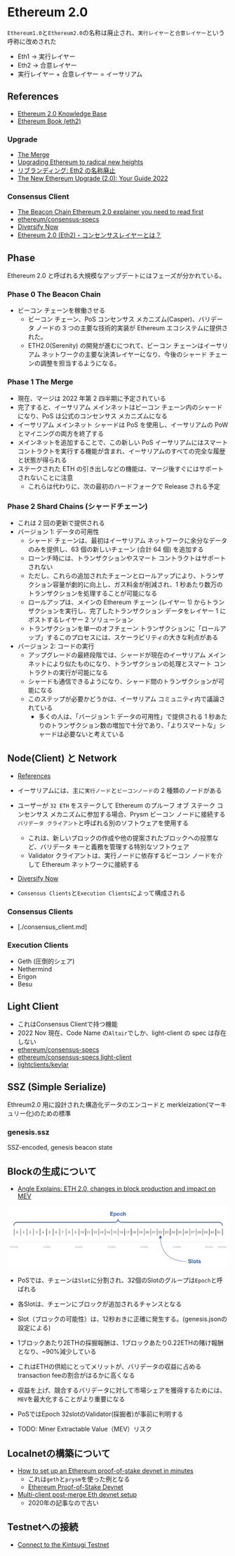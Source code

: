 # Ethereum 2.0

`Ethereum1.0`と`Ethereum2.0`の名称は廃止され、`実行レイヤー`と`合意レイヤー`という呼称に改めされた

- Eth1 -> 実行レイヤー
- Eth2 -> 合意レイヤー
- 実行レイヤー + 合意レイヤー = イーサリアム

## References
- [Ethereum 2.0 Knowledge Base](https://kb.beaconcha.in/)
- [Ethereum Book (eth2)](https://eth2.incessant.ink/book/00__introduction/00__foreword.html)

### Upgrade
- [The Merge](https://ethereum.org/en/upgrades/merge/)
- [Upgrading Ethereum to radical new heights](https://ethereum.org/en/upgrades/)
- [リブランディング: Eth2 の名称廃止](https://blog.ethereum.org/ja/2022/01/24/the-great-eth2-renaming)
- [The New Ethereum Upgrade (2.0): Your Guide 2022](https://www.alchemy.com/overviews/ethereum-2-0-your-guide-for-2022)

### Consensus Client
- [The Beacon Chain Ethereum 2.0 explainer you need to read first](https://ethos.dev/beacon-chain)
- [ethereum/consensus-specs](https://github.com/ethereum/consensus-specs/tree/dev/specs/altair/light-client)
- [Diversify Now](https://clientdiversity.org/)
- [Ethereum 2.0 (Eth2)・コンセンサスレイヤーとは？](https://pontem.network/posts/ethereum-2-0-eth2-konsensasureiyatoha)

## Phase

Ethereum 2.0 と呼ばれる大規模なアップデートにはフェーズが分かれている。

### Phase 0 The Beacon Chain

- ビーコン チェーンを稼働させる
  - ビーコン チェーン、PoS コンセンサス メカニズム(Casper)、バリデータ ノードの 3 つの主要な技術的実装が Ethereum エコシステムに提供された。
  - ETH2.0(Serenity) の開発が進むにつれて、ビーコン チェーンはイーサリアム ネットワークの主要な決済レイヤーになり、今後のシャード チェーンの調整を担当するようになる。

### Phase 1 The Merge

- 現在、マージは 2022 年第 2 四半期に予定されている
- 完了すると、イーサリアム メインネットはビーコン チェーン内のシャードになり、PoS は公式のコンセンサス メカニズムになる
- イーサリアム メインネット シャードは PoS を使用し、イーサリアムの PoW とマイニングの両方を終了する
- メインネットを追加することで、この新しい PoS イーサリアムにはスマート コントラクトを実行する機能が含まれ、イーサリアムのすべての完全な履歴と状態が得られる
- ステークされた ETH の引き出しなどの機能は、マージ後すぐにはサポートされないことに注意
  - これらは代わりに、次の最初のハードフォークで Release される予定

### Phase 2 Shard Chains (シャードチェーン)

- これは 2 回の更新で提供される
- バージョン 1: データの可用性
  - シャード チェーンは、最初はイーサリアム ネットワークに余分なデータのみを提供し、63 個の新しいチェーン (合計 64 個) を追加する
  - ローンチ時には、トランザクションやスマート コントラクトはサポートされない
  - ただし、これらの追加されたチェーンとロールアップにより、トランザクション容量が劇的に向上し、ガス料金が削減され、1 秒あたり数万のトランザクションを処理することが可能になる
  - ロールアップは、メインの Ethereum チェーン (レイヤー 1) からトランザクションを実行し、完了したトランザクション データをレイヤー 1 にポストするレイヤー 2 ソリューション
  - トランザクションを単一のオフチェーン トランザクションに「ロールアップ」するこのプロセスには、スケーラビリティの大きな利点がある
- バージョン 2: コードの実行
  - アップグレードの最終段階では、シャードが現在のイーサリアム メインネットにより似たものになり、トランザクションの処理とスマート コントラクトの実行が可能になる
  - シャードも通信できるようになり、シャード間のトランザクションが可能になる
  - このステップが必要かどうかは、イーサリアム コミュニティ内で議論されている
    - 多くの人は、「バージョン 1: データの可用性」で提供される 1 秒あたりのトランザクション数の増加で十分であり、「よりスマートな」シャードは必要ないと考えている

## Node(Client) と Network

- [References](https://docs.prylabs.network/docs/concepts/nodes-networks)

- イーサリアムには、主に`実行ノード`と`ビーコンノード`の 2 種類のノードがある
- ユーザーが `32 ETH` をステークして Ethereum のプルーフ オブ ステーク コンセンサス メカニズムに参加する場合、Prysm ビーコン ノードに接続する`バリデータ クライアント`と呼ばれる別のソフトウェアを使用する
  - これは、新しいブロックの作成や他の提案されたブロックへの投票など、バリデータ キーと義務を管理する特別なソフトウェア
  - Validator クライアントは、実行ノードに依存するビーコン ノードを介して Ethereum ネットワークに接続する

- [Diversify Now](https://clientdiversity.org/)
- `Consensus Clients`と`Execution Clients`によって構成される

### Consensus Clients
- [./consensus_client.md]

### Execution Clients

- Geth (圧倒的シェア)
- Nethermind
- Erigon
- Besu


## Light Client
- これはConsensus Clientで持つ機能
- 2022 Nov 現在、Code Name の`Altair`でしか、light-client の spec は存在しない
- [ethereum/consensus-specs](https://github.com/ethereum/consensus-specs/)
- [ethereum/consensus-specs light-client](https://github.com/ethereum/consensus-specs/tree/dev/specs/altair/light-client)
- [lightclients/kevlar](https://github.com/lightclients/kevlar)

## SSZ (Simple Serialize)

Ethreum2.0 用に設計された構造化データのエンコードと merkleization(マーキュリー化)のための標準

### genesis.ssz

SSZ-encoded, genesis beacon state

## Blockの生成について
- [Angle Explains: ETH 2.0, changes in block production and impact on MEV](https://blog.angle.money/angle-explains-eth-2-0-changes-in-block-production-and-impact-on-mev-f9c6f353c6bd)

![eth2 epoch slot](https://raw.githubusercontent.com/hiromaily/documents/main/images/eth2_epoch_slot.webp "eth2 epoch slot")

- PoSでは、チェーンは`Slot`に分割され、32個のSlotのグループは`Epoch`と呼ばれる
- 各Slotは、チェーンにブロックが追加されるチャンスとなる
- Slot（ブロックの可能性）は、12秒おきに正確に発生する。(genesis.jsonの設定による)
- 1ブロックあたり2ETHの採掘報酬は、1ブロックあたり0.22ETHの賭け報酬となり、~90%減少している
- これはETHの供給にとってメリットが、バリデータの収益に占めるtransaction feeの割合がはるかに高くなる
- 収益を上げ、競合するバリデータに対して市場シェアを獲得するためには、`MEV`を最大化することがより重要になる
- PoSではEpoch 32slotのValidator(採掘者)が事前に判明する

- TODO: Miner Extractable Value（MEV）リスク

## Localnetの構築について
- [How to set up an Ethereum proof-of-stake devnet in minutes](https://rauljordan.com/2022/08/21/how-to-setup-a-proof-of-stake-devnet.html)
  - これは`geth`と`prysm`を使った例となる
  - [Ethereum Proof-of-Stake Devnet](https://github.com/rauljordan/eth-pos-devnet)
- [Multi-client post-merge Eth devnet setup](https://notes.ethereum.org/@protolambda/merge-devnet-setup-guide)
  - 2020年の記事なので古い

## Testnetへの接続
- [Connect to the Kintsugi Testnet](https://hackmd.io/@76u7HkGHS7-S8srG1WCWjg/B1y18LfYF#Connect-to-the-Kintsugi-Testnet)